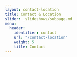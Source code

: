 ```yaml
---
layout: contact-location
title: Contact & Location
slider: _slideshows/subpage.md
menu:
  header:
    identifier: contact
    url: "/contact-location"
    weight: 5
    title: Contact
---
```

